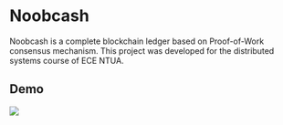 # Noobcash

Noobcash is a complete blockchain ledger based on Proof-of-Work consensus mechanism. This project was developed for the distributed systems course of ECE NTUA.

## Demo

<img src="/demo.gif"/>
